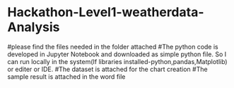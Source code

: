 # Hackathon-Level1-weatherdata-Analysis
#please find the files needed in the folder attached
#The python code is developed in Jupyter Notebook and downloaded as simple python file. So I can run locally in the system(If libraries installed-python,pandas,Matplotlib) or editer or IDE.
#The dataset is attached for the chart creation
#The sample result is attached in the word file
